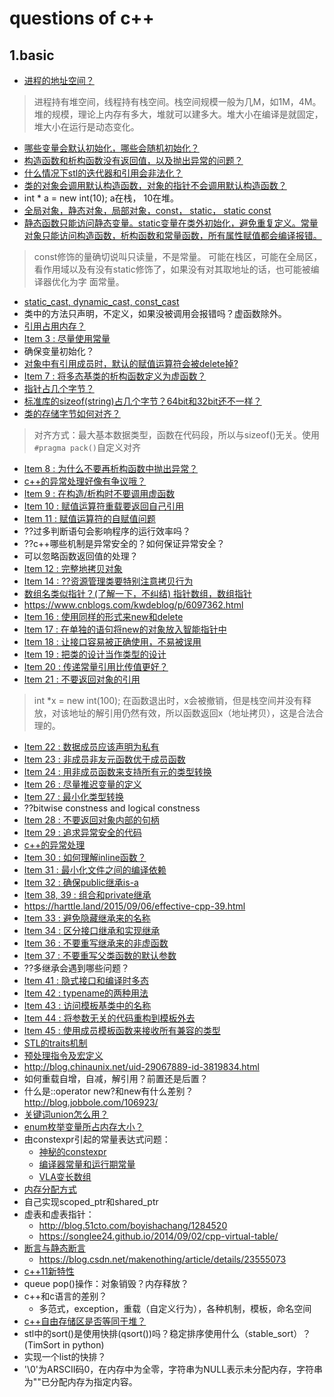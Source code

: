 # questions of c++

## 1.basic

+ [进程的地址空间？](https://harttle.land/2015/07/22/memory-segment.html)
> 进程持有堆空间，线程持有栈空间。栈空间规模一般为几M，如1M，4M。堆的规模，理论上内存有多大，堆就可以建多大。堆大小在编译是就固定， 堆大小在运行是动态变化。
+ [哪些变量会默认初始化，哪些会随机初始化？](https://harttle.land/2015/10/05/cpp-variable-init.html)
+ [构造函数和析构函数没有返回值，以及抛出异常的问题？](https://www.cnblogs.com/luxiaoxun/archive/2012/09/06/2673249.html)
+ [什么情况下stl的迭代器和引用会非法化？](https://blog.csdn.net/y1196645376/article/details/52938474)
+ [类的对象会调用默认构造函数，对象的指针不会调用默认构造函数？](https://harttle.land/2015/06/22/cpp-object-lifecycle.html)
+ int * a = new int(10); a在栈， 10在堆。
+ [全局对象，静态对象，局部对象，const， static， static const](https://blog.csdn.net/jinpeng_cumt/article/details/52723131)
+ [静态函数只能访问静态变量。static变量在类外初始化，避免重复定义。常量对象只能访问构造函数，析构函数和常量函数，所有属性赋值都会编译报错。](https://harttle.land/2015/06/24/cpp-static-and-const-member.html)
> const修饰的量确切说叫只读量，不是常量。
> 可能在栈区，可能在全局区，看作用域以及有没有static修饰了，如果没有对其取地址的话，也可能被编译器优化为字
> 面常量。
+ [static_cast, dynamic_cast, const_cast](https://www.cnblogs.com/chenyangchun/p/6795923.html)
+ 类中的方法只声明，不定义，如果没被调用会报错吗？虚函数除外。
+ [引用占用内存？](https://stackoverflow.com/questions/1179937/how-does-a-c-reference-look-memory-wise)
+ [Item 3 : 尽量使用常量](https://harttle.land/2015/07/21/effective-cpp-3.html)
+ 确保变量初始化？
+ [对象中有引用成员时，默认的赋值运算符会被delete掉?](https://harttle.land/2015/07/23/effective-cpp-5.html)
+ [Item 7 : 将多态基类的析构函数定义为虚函数？](https://harttle.land/2015/07/24/effective-cpp-7.html)
+ [指针占几个字节？](https://zhidao.baidu.com/question/505146033.html)
+ [标准库的sizeof(string)占几个字节？64bit和32bit还不一样？](https://zhidao.baidu.com/question/165120550.html)
+ [类的存储字节如何对齐？](https://harttle.land/2015/07/24/effective-cpp-7.html)
> 对齐方式：最大基本数据类型，函数在代码段，所以与sizeof()无关。使用``#pragma pack()``自定义对齐
+ [Item 8 : 为什么不要再析构函数中抛出异常？](https://harttle.land/2015/07/26/effective-cpp-8.html)
+ [c++的异常处理好像有争议哦？](https://www.zhihu.com/question/22889420)
+ [Item 9 : 在构造/析构时不要调用虚函数](https://harttle.land/tags.html#Effective-C++)
+ [Item 10 : 赋值运算符重载要返回自己引用](https://harttle.land/2015/07/28/effective-cpp-10.html)
+ [Item 11 : 赋值运算符的自赋值问题](https://harttle.land/2015/07/30/effective-cpp-11.html)
+ ??过多判断语句会影响程序的运行效率吗？
+ ??c++哪些机制是异常安全的？如何保证异常安全？
+ 可以忽略函数返回值的处理？
+ [Item 12 : 完整地拷贝对象](https://harttle.land/2015/08/01/effective-cpp-12.html)
+ [Item 14 : ??资源管理类要特别注意拷贝行为](https://harttle.land/2015/08/04/effective-cpp-14.html)
+ [数组名类似指针？(了解一下，不纠结) 指针数组，数组指针](https://www.cnblogs.com/ddx-deng/archive/2012/12/16/3755862.html)
+ <https://www.cnblogs.com/kwdeblog/p/6097362.html>
+ [Item 16 : 使用同样的形式来new和delete](https://harttle.land/2015/08/07/effective-cpp-16.html)
+ [Item 17 : 在单独的语句将new的对象放入智能指针中](https://harttle.land/2015/08/08/effective-cpp-17.html)
+ [Item 18 : 让接口容易被正确使用，不易被误用](https://harttle.land/2015/08/08/effective-cpp-17.html)
+ [Item 19 : 把类的设计当作类型的设计](https://harttle.land/2015/08/12/effective-cpp-19.html)
+ [Item 20 : 传递常量引用比传值更好？](https://harttle.land/2015/08/13/effective-cpp-20.html)
+ [Item 21 : 不要返回对象的引用](https://harttle.land/2015/08/18/effective-cpp-21.html)
> int *x = new int(100); 在函数退出时，x会被撤销，但是栈空间并没有释放，对该地址的解引用仍然有效，所以函数返回x（地址拷贝），这是合法合理的。
+ [Item 22 : 数据成员应该声明为私有](https://harttle.land/2015/08/19/effective-cpp-22.html)
+ [Item 23 : 非成员非友元函数优于成员函数](https://harttle.land/2015/08/20/effective-cpp-23.html)
+ [Item 24 : 用非成员函数来支持所有元的类型转换](https:/harttle.land/2015/08/22/effective-cpp-24.html)
+ [Item 26 : 尽量推迟变量的定义](https://harttle.land/2015/08/24/effective-cpp-26.html)
+ [Item 27 : 最小化类型转换](https://harttle.land/2015/08/25/effective-cpp-27.html)
+ ??bitwise constness and logical constness
+ [Item 28 : 不要返回对象内部的句柄](https://harttle.land/2015/08/26/effective-cpp-28.html)
+ [Item 29 : 追求异常安全的代码](https://harttle.land/2015/08/27/effective-cpp-29.html)
+ [c++的异常处理](https://blog.csdn.net/daheiantian/article/details/6530318)
+ [Item 30 : 如何理解inline函数？](https://harttle.land/2015/08/28/effective-cpp-30.html)
+ [Item 31 : 最小化文件之间的编译依赖](https://harttle.land/2015/08/29/effective-cpp-31.html)
+ [Item 32 : 确保public继承is-a](https://harttle.land/2015/08/30/effective-cpp-32.html)
+ [Item 38, 39 : 组合和private继承](https://harttle.land/2015/09/05/effective-cpp-38.html)
+ <https://harttle.land/2015/09/06/effective-cpp-39.html>
+ [Item 33 : 避免隐藏继承来的名称](https://harttle.land/2015/08/31/effective-cpp-33.html)
+ [Item 34 : 区分接口继承和实现继承](https://harttle.land/2015/09/01/effective-cpp-34.html)
+ [Item 36 : 不要重写继承来的非虚函数](https://harttle.land/2015/09/01/effective-cpp-34.html)
+ [Item 37 : 不要重写父类函数的默认参数](https://harttle.land/2015/09/01/effective-cpp-34.html)
+ ??多继承会遇到哪些问题？
+ [Item 41 : 隐式接口和编译时多态](https://harttle.land/tags.html#Effective-C++)
+ [Item 42 : typename的两种用法](https://harttle.land/2015/09/09/effective-cpp-42.html)
+ [Item 43 : 访问模板基类中的名称](https://harttle.land/2015/09/10/effective-cpp-43.html)
+ [Item 44 : 将参数无关的代码重构到模板外去](https://harttle.land/2015/09/12/effective-cpp-44.html)
+ [Item 45 : 使用成员模板函数来接收所有兼容的类型](https://harttle.land/2015/09/13/effective-cpp-45.html)
+ [STL的traits机制](https://blog.csdn.net/lihao21/article/details/55043881)
+ [预处理指令及宏定义](https://www.cnblogs.com/zi-xing/p/4550246.html)
+ <http://blog.chinaunix.net/uid-29067889-id-3819834.html>
+ 如何重载自增，自减，解引用？前置还是后置？
+ 什么是::operator new?和new有什么差别？  <http://blog.jobbole.com/106923/>
+ [关键词union怎么用？](http://zh.cppreference.com/w/cpp/language/union)
+ [enum枚举变量所占内存大小？](https://blog.csdn.net/bulebin/article/details/54388735)
+ 由constexpr引起的常量表达式问题：
  + [神秘的constexpr](https://www.cnblogs.com/wangxiaobao/p/5966394.html)
  + [编译器常量和运行期常量](https://bbs.csdn.net/topics/100054572)
  + [VLA变长数组](https://www.cnblogs.com/qingergege/p/7520565.html)
+ [内存分配方式](https://blog.csdn.net/gukesdo/article/details/6548256)
+ 自己实现scoped_ptr和shared_ptr
+ 虚表和虚表指针：  
  + <http://blog.51cto.com/boyishachang/1284520>
  + <https://songlee24.github.io/2014/09/02/cpp-virtual-table/>
+ [断言与静态断言](http://deltamaster.is-programmer.com/posts/29649.html)
  + <https://blog.csdn.net/makenothing/article/details/23555073>
+ [c++11新特性](http://blog.guoyb.com/tags/C-11/)
+ queue pop()操作：对象销毁？内存释放？
+ c++和c语言的差别？  
  + 多范式，exception，重载（自定义行为），各种机制，模板，命名空间
+ [c++自由存储区是否等同于堆？](http://www.qingpingshan.com/rjbc/cyy/35186.html)
+ stl中的sort()是使用快排(qsort())吗？稳定排序使用什么（stable_sort）？(TimSort in python)
+ 实现一个list的快排？
+ '\0'为ARSCII码0，在内存中为全零，字符串为NULL表示未分配内存，字符串为""已分配内存为指定内容。